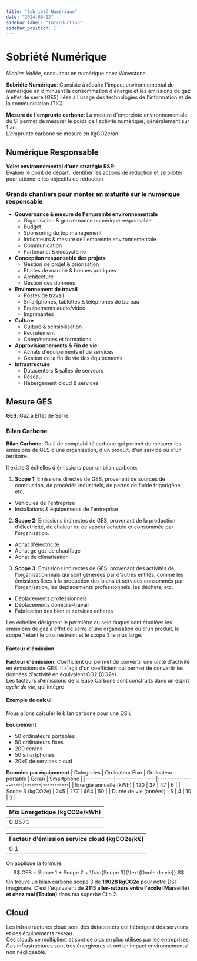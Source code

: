 ```yaml
---
title: "Sobriété Numérique"
date: "2024-09-12"
sidebar_label: "Introduction"
sidebar_position: 1
---
```


# Sobriété Numérique

*Nicolas Vallée*, consultant en numérique chez Wavestone

**Sobriété Numérique**: Consiste à réduire l'impact environnemental du numérique en diminuant la consommation d'énergie et les émissions de gaz à effet de serre (GES) liées à l'usage des technologies de l'information et de la communication (TIC).

**Mesure de l'emprunte carbone**: La mesure d'empreinte environnementale du SI permet de mesurer le poids de l'activité numérique, généralement sur 1 an.\
L'emprunte carbone se mesure en kgCO2e/an.

## Numérique Responsable

**Volet environnemental d'une stratégie RSE**:\
Evaluer le point de départ, identifier les actions de réduction et se piloter pour atteindre les objectifs de réduction

### Grands chantiers pour monter en maturité sur le numérique responsable

- **Gouvernance & mesure de l'empreinte environnementale**
  - Organisation & gouvernance numérique responsable
  - Budget
  - Sponsoring du top management
  - Indicateurs & mesure de l'empreinte environnementale
  - Communication
  - Partenariat & écosystème
- **Conception responsable des projets**
  - Gestion de projet & priorisation
  - Etudes de marché & bonnes pratiques
  - Architecture
  - Gestion des données
- **Environnement de travail**
  - Postes de travail
  - Smartphones, tablettes & téléphones de bureau
  - Equipements audio/vidéo
  - Imprimantes
- **Culture**
  - Culture & sensibilisation
  - Recrutement
  - Compétences et formations
- **Approvisionnements & Fin de vie**
  - Achats d'équipements et de services
  - Gestion de la fin de vie des équipements
- **Infrastructure**
  - Datacenters & salles de serveurs
  - Réseau
  - Hébergement cloud & services

## Mesure GES
**GES**: Gaz à Effet de Serre

### Bilan Carbone
**Bilan Carbone**: Outil de comptabilité carbone qui permet de mesurer les émissions de GES d'une organisation, d'un produit, d'un service ou d'un territoire.

Il existe 3 échelles d'émissions pour un bilan carbone:
1. **Scope 1**: Emissions directes de GES, provenant de sources de combustion, de procédés industriels, de pertes de fluide frigorigène, etc.
  - Véhicules de l'entreprise
  - Installations & équipements de l'entreprise
2. **Scope 2**: Emissions indirectes de GES, provenant de la production d'électricité, de chaleur ou de vapeur achetée et consommée par l'organisation.
  - Achat d'électricité
  - Achat ge gaz de chauffage
  - Achat de climatisation
3. **Scope 3**: Emissions indirectes de GES, provenant des activités de l'organisation mais qui sont générées par d'autres entités, comme les émissions liées à la production des biens et services consommés par l'organisation, les déplacements professionnels, les déchets, etc.
  - Déplacements professionnels
  - Déplacements domicile-travail
  - Fabrication des bien et services achetés

Les échelles désignent le pérmiètre au sein duquel sont étudiées les émissions de gaz à effet de serre d'une organisation ou d'un produit, le scope 1 étant le plus restreint et le scope 3 le plus large.

#### Facteur d'émission
**Facteur d'émission**: Coefficient qui permet de convertir une unité d'activité en émissions de GES.
Il s'agit d'un coefficient qui permet de convertir les données d'activité en équivalent CO2 (CO2e).\
Les facteurs d'émissions de la Base Carbone sont construits dans un esprit *cycle de vie*, qui intègre

#### Exemple de calcul
Nous allons calculer le bilan carbone pour une DSI\

**Equipement**
- 50 ordinateurs portables
- 50 ordinateurs fixes
- 200 écrans
- 50 smartphones
- 20k€ de services cloud

**Données par équipement**
| Categories | Ordinateur Fixe | Ordinateur portable | Ecran | Smartphone |
|------------|-----------------|---------------------|-------|-----------|
| Energie annuelle (kWh) | 120 | 37 | 47 | 6 |
| Scope 3 (kgCO2e) | 245 | 277 | 464 | 50 |
| Durée de vie (années) | 5 | 4 | 10 | 3 |

| Mix Energetique (kgCO2e/kWh) |
|------------------------------|
| 0.0571 |

| Facteur d'émission service cloud (kgCO2e/k€) |
|---------------------------------------------|
| 0.1 |

On applique la formule:
$$
GES = Scope 1 + Scope 2 + \frac{Scope 3}{\text{Durée de vie}}
$$
On trouve un bilan carbone scope 3 de **19028 kgCO2e** pour notre DSI imaginaire. C'est l'équivalent de **2115 aller-retours entre l'école (Marseille) et chez moi (Toulon)** dans ma superbe Clio 2.

## Cloud
Les infrastructures cloud sont des datacenters qui hébergent des serveurs et des équipements réseau.\
Ces clouds se multiplient et sont de plus en plus utilisés par les entreprises.\
Ces infrastructures sont très énergivores et ont un impact environnemental non négligeable.
